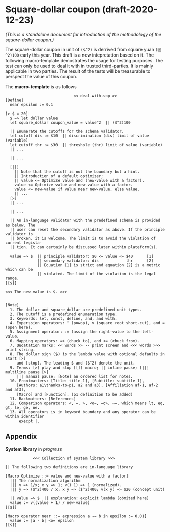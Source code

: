 # Square-dollar coupon (draft-2020-12-23)

*(This  is  a standalone document  for  introduction of the methodology  of  the
 square-dollar coupon.)*

The square-dollar coupon in unit of `($^2)` is derrived from square yuan `(圓^2)100`
early this year. This draft is a new intepretation based on it. The following
macro-template demostrates the usage for testing purposes. The test can only be used
to deal it with in trusted third-parties. It is mainly applicable in two parties.
The result of the tests will be treasurable to perspect the value of this coupon.

The **macro-template** is as follows

```sop
                              << deal-with.sop >>
[Define]
  near epsilon := 0.1

[> $ = 20]
  $ => let dollar value
  let square_dollar coupon_value = value^2  || ($^2)100

  || Enumerate the cutoffs for the schema validator.
  let cutoff dis := $10  || discrimination (dis) limit of value (variable)
  let cutoff thr := $30  || threshole (thr) limit of value (variable)
  || ...

  || ...

  [||]
    || Note that the cutoff is not the boundary but a hint.
    || Introduction of a default optimizer:
    || value <= Optimize value and (new-value with a factor).
    value <= Optimize value and new-value with a factor.
    value <= new-value if value near new-value, else value.
    || ...
  [>]
  || ...

  || ...

  || An in-language validator with the predefined schema is provided as below. The
  || user can reset the secondary validator as above. If the principle validator is
  || broken, it is welcome. The limit is to avoid the violation of current legisla-
  || tion. It can certainly be discussed later within plateform(s).

  value => $  || principle validator: $0 <= value <= $40      [1]
              || secondary validator: dis            thr      [2]
              || Equation [1] is strict and equation [2] is a metric which can be
              || violated. The limit of the violation is the legal range.
[[$]]

<<< The new value is $. >>>


[Note]
  1. The dollar and square_dollar are predefined unit types.
  2. The cutoff is a predefined enumeration type.
  3. Keywords: let, const, define, and, and with.
  4. Experssion operators: ^ (powop), v (square root short-cut), and = (open here).
  5. Assignment operator: := (assign the right-value to the left-value.
  6. Mapping operators: => (chuck to), and <= (chuck from).
  7. Quoatation marks: << words >> -- print screen and <<< words >>> print string.
  8. The dollar sign ($) is the lambda value with optional defaults in start [>]
     and [stop]. The leading $ and ($^2) denote the unit.
  9. Terms: [>] play and stop [[]] macro; || inline pause; [||] multiline pause [>]
     ||| manual pause; [Note] an ordered list for notes.
  10. Frontmatters: [Title: title-1], [Subtitle: subtitle-1],
     [Authors: a1\thanks-to-p1, a2 and a3], [Affiliation af-1, af-2 and af3],
     [Macro] and [Function]. (p1 definition to be added)
  11. Backmatters: [References]
  12. Comparison operators: <, =, >, <o=, =o>, ~=, which means lt, eq, gt, le, ge, ne. 
  13. All operators is in keyword boundary and any operator can be within identifier
      execpt |.
```

## Appendix

**System library** in *progress*

```sop
            <<< Collection of system library >>>

|| The following two definitions are in-language library

[Macro Optimize ::= value and new-value with a factor]
  ||| The normalization algorithm
  ||| y => 1/x; x y => 1; v(1 1) => 1 (normalized).
  ||| y => ($^2)400 / x; x y => ($^2)400; v(x y) => $20 (concept unit)

  || value => $  || explanation: explicit lambda (obmited here)
  value := v((value + 1) / new-value)
[[$]]

[Macro operator near ::= expression a ~= b in epsilon := 0.01]
  value := |a - b| <o= epsilon
[[$]]
```
